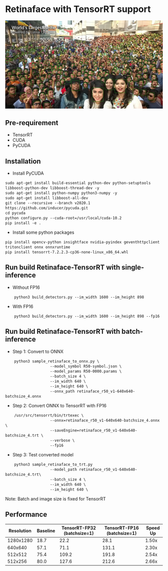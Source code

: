 # Retinaface with TensorRT support
![alt text](retinaface_r50_v1.jpg)
## Pre-requirement
* TensorRT
* CUDA
* PyCUDA
## Installation
* Install PyCUDA
```
sudo apt-get install build-essential python-dev python-setuptools libboost-python-dev libboost-thread-dev -y
sudo apt-get install python-numpy python3-numpy -y
sudo apt-get install libboost-all-dev
git clone --recursive --branch v2020.1 https://github.com/inducer/pycuda.git
cd pycuda
python configure.py --cuda-root=/usr/local/cuda-10.2
pip install -e .
```
* Install some python packages
```
pip install opencv-python insightface nvidia-pyindex geventhttpclient tritonclient onnx onnxruntime 
pip install tensorrt-7.2.2.3-cp36-none-linux_x86_64.whl
```
## Run build Retinaface-TensorRT with single-inference
* Without FP16
```
    python3 build_detectors.py --im_width 1600 --im_height 898
```
* With FP16
```
    python3 build_detectors.py --im_width 1600 --im_height 898 --fp16
```
## Run build Retinaface-TensorRT with batch-inference
* Step 1: Convert to ONNX
```
    python3 sample_retinaface_to_onnx.py \
                    --model_symbol R50-symbol.json \
                    --model_params R50-0000.params \
                    --batch_size 4 \
                    --im_width 640 \
                    --im_height 640 \
                    --onnx_path retinaface_r50_v1-640x640-batchsize_4.onnx
```
* Step 2: Convert ONNX to TensorRT with FP16
```
    /usr/src/tensorrt/bin/trtexec \
                    --onnx=retinaface_r50_v1-640x640-batchsize_4.onnx \
                    --saveEngine=retinaface_r50_v1-640x640-batchsize_4.trt \
                    --verbose \
                    --fp16
```
* Step 3: Test converted model
```
    python3 sample_retinaface_to_trt.py
                    --model_path retinaface_r50_v1-640x640-batchsize_4.trt\
                    --batch_size 4 \
                    --im_width 640 \
                    --im_height 640 \
```
Note: Batch and image size is fixed for TensorRT
## Performance
Resolution | Baseline | TensorRT-FP32 (batchsize=1) | TensorRT-FP16 (batchsize=1) | Speed Up 
--- | --- | --- | --- |--- 
1280x1280 | 18.7 | 22.2 | 28.1 | 1.50x 
640x640 | 57.1 | 71.1 | 131.1 | 2.30x 
512x512 | 75.4 | 109.2 | 191.8 | 2.54x 
512x256 | 80.0 | 127.6 | 212.6 | 2.66x 